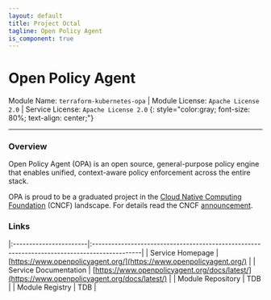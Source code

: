```yaml
---
layout: default
title: Project Octal
tagline: Open Policy Agent
is_component: true
---
```


# Open Policy Agent
Module Name: `terraform-kubernetes-opa` | Module License: `Apache License 2.0` | Service License: `Apache License 2.0`
{: style="color:gray; font-size: 80%; text-align: center;"}

---

### Overview

Open Policy Agent (OPA) is an open source, general-purpose policy engine that enables unified, context-aware policy enforcement across the entire stack.

OPA is proud to be a graduated project in the [Cloud Native Computing Foundation](https://cncf.io) (CNCF) landscape. For details read the CNCF [announcement](https://www.cncf.io/announcements/2021/02/04/cloud-native-computing-foundation-announces-open-policy-agent-graduation/).

### Links

|:-----------------------|:---------------------------------------------------------------------------------------------|
| Service Homepage       | [https://www.openpolicyagent.org/](https://www.openpolicyagent.org/)                         |
| Service Documentation  | [https://www.openpolicyagent.org/docs/latest/](https://www.openpolicyagent.org/docs/latest/) |
| Module Repository      | TDB                                                                                          |
| Module Registry        | TDB                                                                                          |